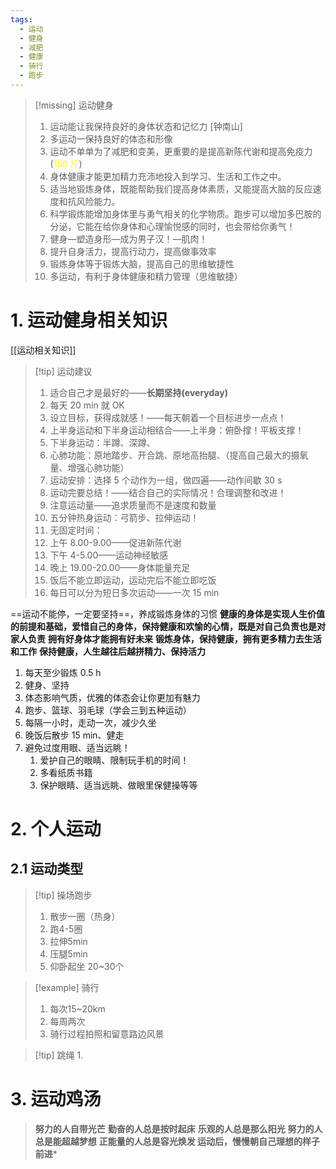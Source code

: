 ```yaml
---
tags:
  - 运动
  - 健身
  - 减肥
  - 健康
  - 骑行
  - 跑步
---
```

> [!missing] 运动健身
> 1. 运动能让我保持良好的身体状态和记忆力 [钟南山]
> 2. 多运动一保持良好的体态和形像
> 3. 运动不单单为了减肥和变美，更重要的是提高新陈代谢和提高免疫力 (<font color="#ffff00">150 斤</font>)
> 4. 身体健康才能更加精力充沛地投入到学习、生活和工作之中。
> 5. 适当地锻炼身体，既能帮助我们提高身体素质，又能提高大脑的反应速度和抗风险能力。
> 6. 科学锻炼能增加身体里与勇气相关的化学物质。跑步可以增加多巴胺的分泌，它能在给你身体和心理愉悦感的同时，也会带给你勇气！
> 7. 健身—塑造身形—成为男子汉！—肌肉！
> 8. 提升自身活力，提高行动力，提高做事效率
> 9. 锻炼身体等于锻炼大脑，提高自己的思维敏捷性
> 10. 多运动，有利于身体健康和精力管理（思维敏捷）

# 1. 运动健身相关知识
[[运动相关知识]]
> [!tip] 运动建议
> 1. 适合自己才是最好的——**长期坚持(everyday)**
> 2. 每天 20 min 就 OK
> 3. 设立目标，获得成就感！——每天朝着一个目标进步一点点！
> 4. 上半身运动和下半身运动相结合——上半身：俯卧撑！平板支撑！
> 5. 下半身运动：半蹲、深蹲、
> 6. 心肺功能：原地踏步、开合跳、原地高抬腿、（提高自己最大的摄氧量、增强心肺功能）
> 7. 运动安排：选择 5 个动作为一组，做四遍——动作间歇 30 s
> 8. 运动完要总结！——结合自己的实际情况！合理调整和改进！
> 9. 注意运动量——追求质量而不是速度和数量
> 10. 五分钟热身运动：弓箭步、拉伸运动！
> 11. 无固定时间：
> 12. 上午 8.00-9.00——促进新陈代谢
> 13. 下午 4-5.00——运动神经敏感
> 14. 晚上 19.00-20.00——身体能量充足
> 15. 饭后不能立即运动，运动完后不能立即吃饭
> 16. 每日可以分为短日多次运动——一次 15 min

==运动不能停，一定要坚持==，养成锻炼身体的习惯
**健康的身体是实现人生价值的前提和基础，爱惜自己的身体，保持健康和欢愉的心情，既是对自己负责也是对家人负责**
**拥有好身体才能拥有好未来**
**锻炼身体，保持健康，拥有更多精力去生活和工作**
**保持健康，人生越往后越拼精力、保持活力**
1. 每天至少锻炼 0.5 h
2. 健身、坚持
3. 体态影响气质，优雅的体态会让你更加有魅力
4. 跑步、篮球、羽毛球（学会三到五种运动）
5. 每隔一小时，走动一次，减少久坐
6. 晚饭后散步 15 min、健走
7. 避免过度用眼、适当远眺！
	1. 爱护自己的眼睛、限制玩手机的时间！
	2. 多看纸质书籍
	3. 保护眼睛、适当远眺、做眼里保健操等等
# 2. 个人运动
## 2.1 运动类型
> [!tip] 操场跑步
> 1. 散步一圈（热身）
> 2. 跑4-5圈
> 3. 拉伸5min
> 4. 压腿5min
> 5. 仰卧起坐 20~30个

> [!example] 骑行
> 1. 每次15~20km
> 2. 每周两次
> 3. 骑行过程拍照和留意路边风景

> [!tip] 跳绳
> 1. 
# 3. 运动鸡汤

>**努力的人自带光芒**
	**勤奋的人总是按时起床**
	**乐观的人总是那么阳光**
	**努力的人总是能超越梦想**
	**正能量的人总是容光焕发
	运动后，慢慢朝自己理想的样子前进***




